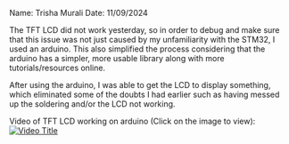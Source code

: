 Name: Trisha Murali
Date: 11/09/2024 

The TFT LCD did not work yesterday, so in order to debug and make sure that this issue was not just caused by my unfamiliarity with the STM32, I used an arduino. This also simplified the process considering that the arduino has a simpler, more usable library along with more tutorials/resources online. 

After using the arduino, I was able to get the LCD to display something, which eliminated some of the doubts I had earlier such as having messed up the soldering and/or the LCD not working. 

Video of TFT LCD working on arduino (Click on the image to view): <br/>
[![Video Title](https://github.com/user-attachments/assets/c1fc1071-9060-4864-aa62-fd58c05e9dcd)
](https://drive.google.com/file/d/17cu1XCCHB2s6OHc-vqSPIyZoMKoo7FJZ/view?usp=sharing)
